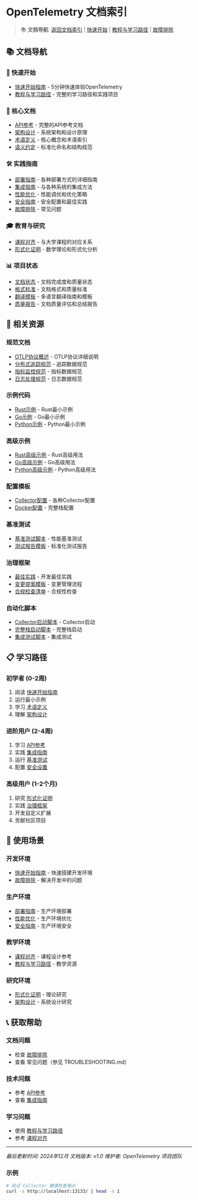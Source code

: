 # OpenTelemetry 文档索引

> 📚 **文档导航**: [返回文档索引](INDEX.md) | [快速开始](QUICK_START.md) | [教程与学习路径](TUTORIALS.md) | [故障排除](TROUBLESHOOTING.md)

## 📚 文档导航

### 🚀 快速开始

- [快速开始指南](QUICK_START.md) - 5分钟快速体验OpenTelemetry
- [教程与学习路径](TUTORIALS.md) - 完整的学习路径和实践项目

### 📖 核心文档

- [API参考](API_REFERENCE.md) - 完整的API参考文档
- [架构设计](ARCHITECTURE.md) - 系统架构和设计原理
- [术语定义](TERMS.md) - 核心概念和术语索引
- [语义约定](SEMANTIC_CONVENTIONS.md) - 标准化命名和结构规范

### 🛠️ 实践指南

- [部署指南](DEPLOYMENT_GUIDE.md) - 各种部署方式的详细指南
- [集成指南](INTEGRATION_GUIDE.md) - 与各种系统的集成方法
- [性能优化](PERFORMANCE_GUIDE.md) - 性能调优和优化策略
- [安全指南](SECURITY_GUIDE.md) - 安全配置和最佳实践
- [故障排除](TROUBLESHOOTING.md) - 常见问题

### 🎓 教育与研究

- [课程对齐](COURSE_ALIGNMENT.md) - 与大学课程的对应关系
- [形式化证明](FORMAL_PROOFS.md) - 数学理论和形式化分析

### 📊 项目状态

- [文档状态](STATUS.md) - 文档完成度和质量状态
- [格式标准](FORMAT_STANDARDS.md) - 文档格式和质量标准
- [翻译模板](TRANSLATION_TEMPLATE.md) - 多语言翻译指南和模板
- [质量报告](QUALITY_REPORT.md) - 文档质量评估和总结报告

## 🔗 相关资源

### 规范文档

- [OTLP协议概述](../spec/OTLP_OVERVIEW.md) - OTLP协议详细说明
- [分布式追踪规范](../spec/TRACES.md) - 追踪数据规范
- [指标监控规范](../spec/METRICS.md) - 指标数据规范
- [日志处理规范](../spec/LOGS.md) - 日志数据规范

### 示例代码

- [Rust示例](../examples/minimal-rust/) - Rust最小示例
- [Go示例](../examples/minimal-go/) - Go最小示例
- [Python示例](../examples/minimal-python/) - Python最小示例

### 高级示例

- [Rust高级示例](../languages/rust/) - Rust高级用法
- [Go高级示例](../languages/go/) - Go高级用法
- [Python高级示例](../languages/python/) - Python高级用法

### 配置模板

- [Collector配置](../implementations/collector/) - 各种Collector配置
- [Docker配置](../implementations/collector/compose/) - 完整栈配置

### 基准测试

- [基准测试脚本](../benchmarks/) - 性能基准测试
- [测试报告模板](../benchmarks/REPORT_TEMPLATE.md) - 标准化测试报告

### 治理框架

- [最佳实践](../governance/BEST_PRACTICES.md) - 开发最佳实践
- [变更提案模板](../governance/CHANGE_PROPOSAL_TEMPLATE.md) - 变更管理流程
- [合规检查清单](../governance/COMPLIANCE_CHECKLIST.md) - 合规性检查

### 自动化脚本

- [Collector启动脚本](../scripts/run-collector.ps1) - Collector启动
- [完整栈启动脚本](../scripts/run-compose.ps1) - 完整栈启动
- [集成测试脚本](../scripts/test-integration.ps1) - 集成测试

## 📋 学习路径

### 初学者 (0-2周)

1. 阅读 [快速开始指南](QUICK_START.md)
2. 运行最小示例
3. 学习 [术语定义](TERMS.md)
4. 理解 [架构设计](ARCHITECTURE.md)

### 进阶用户 (2-4周)

1. 学习 [API参考](API_REFERENCE.md)
2. 实践 [集成指南](INTEGRATION_GUIDE.md)
3. 运行 [基准测试](../benchmarks/)
4. 配置 [安全设置](SECURITY_GUIDE.md)

### 高级用户 (1-2个月)

1. 研究 [形式化证明](FORMAL_PROOFS.md)
2. 实践 [治理框架](../governance/)
3. 开发自定义扩展
4. 贡献社区项目

## 🎯 使用场景

### 开发环境

- [快速开始指南](QUICK_START.md) - 快速搭建开发环境
- [故障排除](TROUBLESHOOTING.md) - 解决开发中的问题

### 生产环境

- [部署指南](DEPLOYMENT_GUIDE.md) - 生产环境部署
- [性能优化](PERFORMANCE_GUIDE.md) - 生产环境优化
- [安全指南](SECURITY_GUIDE.md) - 生产环境安全

### 教学环境

- [课程对齐](COURSE_ALIGNMENT.md) - 课程设计参考
- [教程与学习路径](TUTORIALS.md) - 教学资源

### 研究环境

- [形式化证明](FORMAL_PROOFS.md) - 理论研究
- [架构设计](ARCHITECTURE.md) - 系统设计研究

## 📞 获取帮助

### 文档问题

- 检查 [故障排除](TROUBLESHOOTING.md)
- 查看 常见问题（参见 TROUBLESHOOTING.md）

### 技术问题

- 参考 [API参考](API_REFERENCE.md)
- 查看 [集成指南](INTEGRATION_GUIDE.md)

### 学习问题

- 使用 [教程与学习路径](TUTORIALS.md)
- 参考 [课程对齐](COURSE_ALIGNMENT.md)

---

*最后更新时间: 2024年12月*
*文档版本: v1.0*
*维护者: OpenTelemetry 项目团队*

### 示例

```bash
# 验证 Collector 健康检查端点
curl -s http://localhost:13133/ | head -n 1
```
